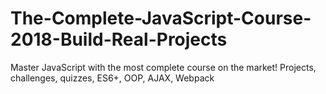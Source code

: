 # The-Complete-JavaScript-Course-2018-Build-Real-Projects
Master JavaScript with the most complete course on the market! Projects, challenges, quizzes, ES6+, OOP, AJAX, Webpack
